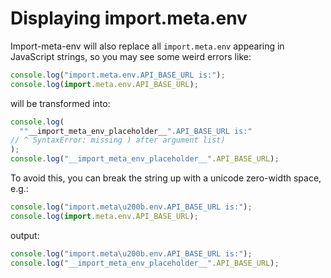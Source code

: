 # Displaying import.meta.env

Import-meta-env will also replace all `import.meta.env` appearing in JavaScript strings, so you may see some weird errors like:

```js
console.log("import.meta.env.API_BASE_URL is:");
console.log(import.meta.env.API_BASE_URL);
```

will be transformed into:

```js
console.log(
  ""__import_meta_env_placeholder__".API_BASE_URL is:"
// ^ SyntaxError: missing ) after argument list)
);
console.log("__import_meta_env_placeholder__".API_BASE_URL);
```

To avoid this, you can break the string up with a unicode zero-width space, e.g.:

```js
console.log("import.meta\u200b.env.API_BASE_URL is:");
console.log(import.meta.env.API_BASE_URL);
```

output:

```js
console.log("import.meta\u200b.env.API_BASE_URL is:");
console.log("__import_meta_env_placeholder__".API_BASE_URL);
```
